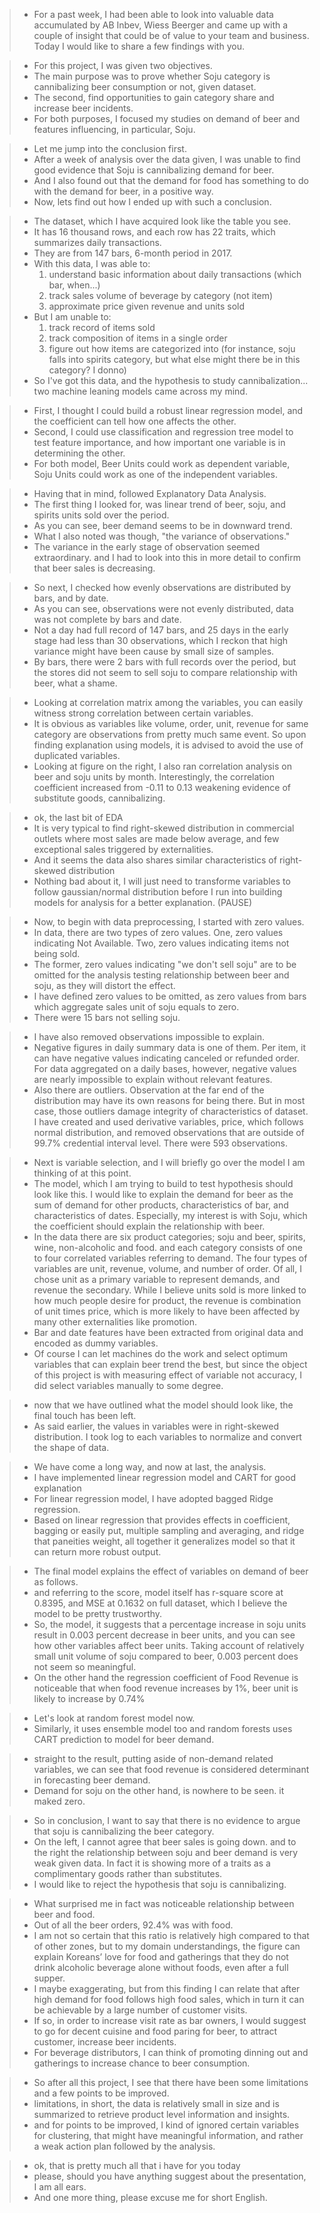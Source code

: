 > - For a past week, I had been able to look into valuable data accumulated by AB Inbev, Wiess Beerger and came up with a couple of insight that could be of value to your team and business. Today I would like to share a few findings with you.

> - For this project, I was given two objectives.
> - The main purpose was to prove whether Soju category is cannibalizing beer consumption or not, given dataset.
> - The second, find opportunities to gain category share and increase beer incidents.
> - For both purposes, I focused my studies on demand of beer and features influencing, in particular, Soju.

> - Let me jump into the conclusion first.
> - After a week of analysis over the data given, I was unable to find good evidence that Soju is cannibalizing demand for beer.
> - And I also found out that the demand for food has something to do with the demand for beer, in a positive way.
> - Now, lets find out how I ended up with such a conclusion.

> - The dataset, which I have acquired look like the table you see.
> - It has 16 thousand rows, and each row has 22 traits, which summarizes daily transactions.
> - They are from 147 bars, 6-month period in 2017.
> - With this data, I was able to:
>   1. understand basic information about daily transactions (which bar, when...)
>   2. track sales volume of beverage by category (not item)
>   3. approximate price given revenue and units sold
> - But I am unable to:
>   1. track record of items sold
>   2. track composition of items in a single order
>   3. figure out how items are categorized into (for instance, soju falls into spirits category, but what else might there be in this category? I donno)
> - So I've got this data, and the hypothesis to study cannibalization... two machine leaning models came across my mind.

> - First, I thought I could build a robust linear regression model, and the coefficient can tell how one affects the other.
> - Second, I could use classification and regression tree model to test feature importance, and how important one variable is in determining the other.
> - For both model, Beer Units could work as dependent variable, Soju Units could work as one of the independent variables.

> - Having that in mind, followed Explanatory Data Analysis.
> - The first thing I looked for, was linear trend of beer, soju, and spirits units sold over the period.
> - As you can see, beer demand seems to be in downward trend.
> - What I also noted was though, "the variance of observations."
> -  The variance in the early stage of observation seemed extraordinary. and I had to look into this in more detail to confirm that beer sales is decreasing.

> - So next, I checked how evenly observations are distributed by bars, and by date.
> - As you can see, observations were not evenly distributed, data was not complete by bars and date.
> - Not a day had full record of 147 bars, and 25 days in the early stage had less than 30 observations, which I reckon that high variance might have been cause by small size of samples.
> - By bars, there were 2 bars with full records over the period, but the stores did not seem to sell soju to compare relationship with beer, what a shame.

> - Looking at correlation matrix among the variables, you can easily witness strong correlation between certain variables.
> - It is obvious as variables like volume, order, unit, revenue for same category are observations from pretty much same event. So upon finding explanation using models, it is advised to avoid the use of duplicated variables.
> - Looking at figure on the right, I also ran correlation analysis on beer and soju units by month. Interestingly, the correlation coefficient increased from -0.11 to 0.13 weakening evidence of substitute goods, cannibalizing.

> - ok, the last bit of EDA
> - It is very typical to find right-skewed distribution in commercial outlets where most sales are made below average, and few exceptional sales triggered by externalities.
> - And it seems the data also shares similar characteristics of right-skewed distribution
> - Nothing bad about it, I will just need to  transforme variables to follow gaussian/normal distribution before I run into building models for analysis for a better explanation. (PAUSE)

> - Now, to begin with data preprocessing, I started with zero values.
> -  In data, there are two types of zero values. One, zero values indicating Not Available. Two, zero values indicating items not being sold.
> - The former, zero values indicating "we don't sell soju" are to be omitted for the analysis testing relationship between beer and soju, as they will distort the effect.
> - I have defined zero values to be omitted, as zero values from bars which aggregate sales unit of soju equals to zero. 
> - There were 15 bars not selling soju.

> - I have also removed observations impossible to explain.
> - Negative figures in daily summary data is one of them. Per item, it can have negative values indicating canceled or refunded order. For data aggregated on a daily bases, however, negative values are nearly impossible to explain without relevant features.
> - Also there are outliers. Observation at the far end of the distribution may have its own reasons for being there. But in most case, those outliers damage integrity of characteristics of dataset. I have created and used derivative variables, price,  which follows normal distribution, and removed observations that are outside of 99.7% credential interval level. There were 593 observations.

> - Next is variable selection, and I will briefly go over the model I am thinking of at this point.
> - The model, which I am trying to build to test hypothesis should look like this. I would like to explain the demand for beer as the sum of demand for other products, characteristics of bar, and characteristics of dates. Especially, my interest is with Soju, which the coefficient should explain the relationship with beer.
> - In the data there are six product categories; soju and beer, spirits, wine, non-alcoholic and food. and each category consists of one to four correlated variables referring to demand. The four types of variables are unit, revenue, volume, and number of order. Of all, I chose unit as a primary variable to represent demands, and revenue the secondary. While I believe units sold is more linked to how much people desire for product, the revenue is combination of unit times price, which is more likely to have been affected by many other externalities like promotion.
> - Bar and date features have been extracted from original data and encoded as dummy variables.
> - Of course I can let machines do the work and select optimum variables that can explain beer trend the best, but since the object of this project is with measuring effect of variable not accuracy, I did select variables manually to some degree.

> - now that we have outlined what the model should look like, the final touch has been left.
> - As said earlier, the values in variables were in right-skewed distribution. I took log to each variables to normalize and convert the shape of data.

> - We have come a long way, and now at last, the analysis.
> - I have implemented linear regression model and CART for good explanation
> - For linear regression model, I have adopted bagged Ridge regression.
> - Based on linear regression that provides effects in coefficient, bagging or easily put, multiple sampling and averaging, and ridge that paneities weight, all together it generalizes model so that it can return more robust output.

> - The final model explains the effect of variables on demand of beer as follows.
> - and referring to the score, model itself has r-square score at 0.8395, and MSE at 0.1632 on full dataset, which I believe the model to be pretty trustworthy.
> - So, the model, it suggests that a percentage increase in soju units result in 0.003 percent decrease in beer units, and you can see how other variables affect beer units. Taking account of relatively small unit volume of soju compared to beer, 0.003 percent does not seem so meaningful.
> - On the other hand the regression coefficient of Food Revenue is noticeable that when food revenue increases by 1%, beer unit is likely to increase by 0.74%

> - Let's look at random forest model now.
> - Similarly, it uses ensemble model too and random forests uses CART prediction to model for beer demand.

> - straight to the result, putting aside of non-demand related variables, we can see that food revenue is considered determinant in forecasting beer demand.
> - Demand for soju on the other hand, is nowhere to be seen. it maked zero.

> - So in conclusion, I want to say that there is no evidence to argue that soju is cannibalizing the beer category.
> - On the left, I cannot agree that beer sales is going down. and to the right the relationship between soju and beer demand is very weak given data. In fact it is showing more of a traits as a complimentary goods rather than substitutes.
> - I would like to reject the hypothesis that soju is cannibalizing.

> - What surprised me in fact was noticeable relationship between beer and food.
> - Out of all the beer orders, 92.4% was with food.
> - I am not so certain that this ratio is relatively high compared to that of other zones, but to my domain understandings, the figure can explain  Koreans’ love for food and gatherings that they do not drink alcoholic beverage alone without foods, even after a full supper.
> - I maybe exaggerating, but from this finding I can relate that after high demand for food follows high food sales, which in turn it can be achievable by a large number of customer visits.
> - If so, in order to increase visit rate as bar owners, I would suggest to go for decent cuisine and food paring for beer, to attract customer, increase beer incidents.
> - For beverage distributors, I can think of promoting dinning out and gatherings to increase chance to beer consumption.

> - So after all this project, I see that there have been some limitations and a few points to be improved.
> - limitations, in short, the data is relatively small in size and is summarized to retrieve product level information and insights.
> - and for points to be improved, I kind of ignored certain variables for clustering, that might have meaningful information, and rather a weak action plan followed by the analysis.

> - ok, that is pretty much all that i have for you today
> - please, should you have anything suggest about the presentation, I am all ears.
> - And one more thing, please excuse me for short English.

